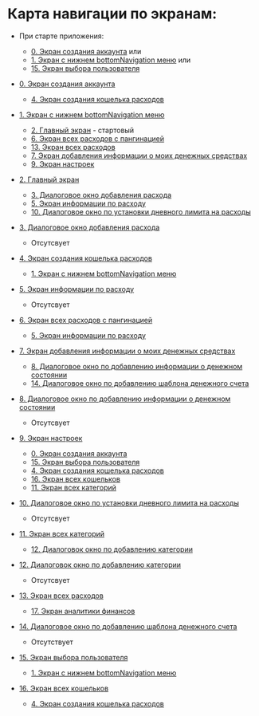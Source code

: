 # Карта навигации по экранам:

- При старте приложения:
    - [0. Экран создания аккаунта](screens/screen_0_create_account.md) или
    - [1. Экран с нижнем bottomNavigation меню](screens/screen_1_bottom_navigation_container.md) или
    - [15. Экран выбора пользователя](screens/screen_15_select_user.md)

- [0. Экран создания аккаунта](screens/screen_0_create_account.md)
    - [4. Экран создания кошелька расходов](screens/screen_4_create_wallet.md)

- [1. Экран с нижнем bottomNavigation меню](screens/screen_1_bottom_navigation_container.md)
    - [2. Главный экран](screens/screen_2_main.md) - стартовый
    - [6. Экран всех расходов с пангинацией](screens/screen_6_all_spendings_list.md)
    - [13. Экран всех расходов](screens/screen_13_all_spendings.md)
    - [7. Экран добавления информации о моих денежных средствах](screens/screen_7_add_my_money.md)
    - [9. Экран настроек](screens/screen_9_settings.md)

- [2. Главный экран](screens/screen_2_main.md)
    - [3. Диалоговое окно добавления расхода](screens/screen_3_add_spending.md)
    - [5. Экран информации по расходу](screens/screen_5_spending_info.md)
    - [10. Диалоговое окно по установки дневного лимита на расходы](screens/screen_10_add_spending_limit.md)


- [3. Диалоговое окно добавления расхода](screens/screen_3_add_spending.md)
    - Отсутсвует

- [4. Экран создания кошелька расходов](screens/screen_4_create_wallet.md)
    - [1. Экран с нижнем bottomNavigation меню](screens/screen_1_bottom_navigation_container.md)

- [5. Экран информации по расходу](screens/screen_5_spending_info.md)
    - Отсутсвует

- [6. Экран всех расходов с пангинацией](screens/screen_6_all_spendings_list.md)
    - [5. Экран информации по расходу](screens/screen_5_spending_info.md)

- [7. Экран добавления информации о моих денежных средствах](screens/screen_7_add_my_money.md)
    - [8. Диалоговое окно по добавлению информации о денежном состоянии](screens/screen_8_add_my_money_dialog.md)
    - [14. Диалоговое окно по добавлению шаблона денежного счета](screens/screen_14_add_money_account_template.md)

- [8. Диалоговое окно по добавлению информации о денежном состоянии](screens/screen_8_add_my_money_dialog.md)
    - Отсутсвует

- [9. Экран настроек](screens/screen_9_settings.md)
    - [0. Экран создания аккаунта](screens/screen_0_create_account.md)
    - [15. Экран выбора пользователя](screens/screen_15_select_user.md)
    - [4. Экран создания кошелька расходов](screens/screen_4_create_wallet.md)
    - [16. Экран всех кошельков](screens/screen_16_all_wallets.md)
    - [11. Экран всех категорий](screens/screen_11_all_categories.md)

- [10. Диалоговое окно по установки дневного лимита на расходы](screens/screen_10_add_spending_limit.md)
    - Отсутсвует

- [11. Экран всех категорий](screens/screen_11_all_categories.md)
    - [12. Диалоговок окно по добавлению категории](screens/screen_12_add_category_dialogue.md)

- [12. Диалоговок окно по добавлению категории](screens/screen_12_add_category_dialogue.md)
    - Отсутсвует

- [13. Экран всех расходов](screens/screen_13_all_spendings.md)
    - [17. Экран аналитики финансов](screens/screen_17_financial_analytics.md)

- [14. Диалоговое окно по добавлению шаблона денежного счета](screens/screen_14_add_money_account_template.md)
    - Отсутствует

- [15. Экран выбора пользователя](screens/screen_15_select_user.md)
    - [1. Экран с нижнем bottomNavigation меню](screens/screen_1_bottom_navigation_container.md)

- [16. Экран всех кошельков](screens/screen_16_all_wallets.md)
    - [4. Экран создания кошелька расходов](screens/screen_4_create_wallet.md)

